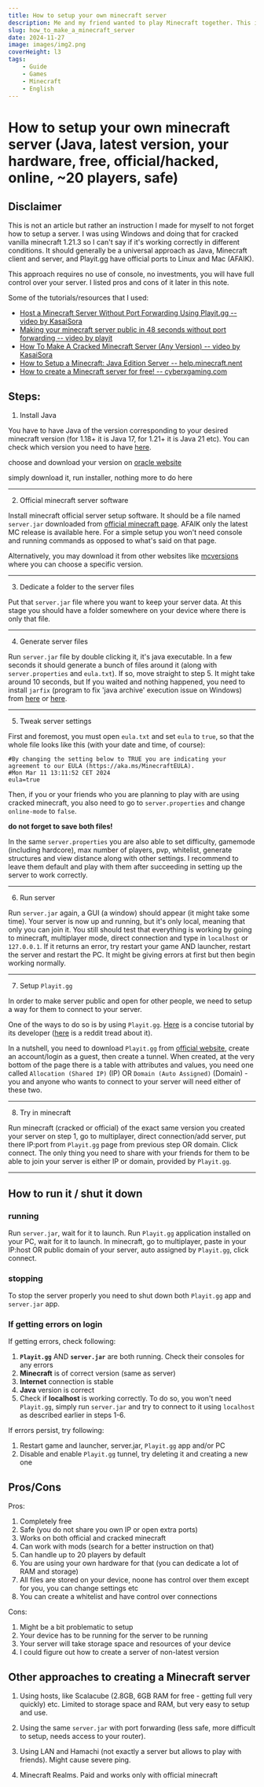 ```yaml
---
title: How to setup your own minecraft server
description: Me and my friend wanted to play Minecraft together. This is how we made a server.
slug: how_to_make_a_minecraft_server
date: 2024-11-27
image: images/img2.png
coverHeight: l3
tags:
    - Guide
    - Games
    - Minecraft
    - English
---
```


# How to setup your own minecraft server (Java, latest version, your hardware, free, official/hacked, online, ~20 players, safe)

## Disclaimer

This is not an article but rather an instruction I made for myself to not forget how to setup a server. I was using Windows and doing that for cracked vanilla minecraft 1.21.3 so I can't say if it's working correctly in different conditions. It should generally be a universal approach as Java, Minecraft client and server, and Playit.gg have official ports to Linux and Mac (AFAIK).

This approach requires no use of console, no investments, you will have full control over your server. I listed pros and cons of it later in this note.

Some of the tutorials/resources that I used:
- [Host a Minecraft Server Without Port Forwarding Using Playit.gg -- video by KasaiSora](https://www.youtube.com/watch?v=itVVhcid2_Q&ab_channel=KasaiSora)
- [Making your minecraft server public in 48 seconds without port forwarding
 -- video by playit](https://www.youtube.com/watch?v=NK5lsDXIFnM&ab_channel=playit)
- [How To Make A Cracked Minecraft Server (Any Version)
 -- video by KasaiSora](https://www.youtube.com/watch?v=iJiTsM2MT3c&ab_channel=KasaiSora)
- [How to Setup a Minecraft: Java Edition Server -- help.minecraft.nent](https://help.minecraft.net/hc/en-us/articles/360058525452-How-to-Setup-a-Minecraft-Java-Edition-Server)
- [How to create a Minecraft server for free!
 -- cyberxgaming.com](https://cyberxgaming.com/how-to-create-a-minecraft-server-for-free/)

## Steps:

1. Install Java

You have to have Java of the version corresponding to your desired minecraft version (for 1.18+ it is Java 17, for 1.21+ it is Java 21 etc). You can check which version you need to have [here](https://docs.mcserversoft.com/advanced/java-version).

choose and download your version on [oracle website](https://www.oracle.com/java/technologies/downloads/archive/)

simply download it, run installer, nothing more to do here

---

2. Official minecraft server software

Install minecraft official server setup software. It should be a file named ```server.jar``` downloaded from [official minecraft page](https://www.minecraft.net/en-us/download/server). AFAIK only the latest MC release is available here. For a simple setup you won't need console and running commands as opposed to what's said on that page.

Alternatively, you may download it from other websites like [mcversions](https://mcversions.net/download/1.21.1) where you can choose a specific version.

---

3. Dedicate a folder to the server files

Put that ```server.jar``` file where you want to keep your server data. At this stage you should have a folder somewhere on your device where there is only that file.

---

4. Generate server files

Run ```server.jar``` file by double clicking it, it's java executable. In a few seconds it should generate a bunch of files around it (along with ```server.properties``` and ```eula.txt```). If so, move straight to step 5. It might take around 10 seconds, but If you waited and nothing happened, you need to install ```jarfix``` (program to fix 'java archive' execution issue on Windows) from [here](https://johann.loefflmann.net/en/software/jarfix/index.html) or [here](https://jarfix.en.softonic.com/). 

---

5. Tweak server settings

First and foremost, you must open ```eula.txt``` and set ```eula``` to ```true```, so that the whole file looks like this (with your date and time, of course):

```
#By changing the setting below to TRUE you are indicating your agreement to our EULA (https://aka.ms/MinecraftEULA).
#Mon Mar 11 13:11:52 CET 2024
eula=true
```

Then, if you or your friends who you are planning to play with are using cracked minecraft, you also need to go to ```server.properties``` and change ```online-mode``` to ```false```.

**do not forget to save both files!**

In the same ```server.properties``` you are also able to set difficulty, gamemode (including hardcore), max number of players, pvp, whitelist, generate structures and view distance along with other settings. I recommend to leave them default and play with them after succeeding in setting up the server to work correctly.

---

6. Run server

Run ```server.jar``` again, a GUI (a window) should appear (it might take some time). Your server is now up and running, but it's only local, meaning that only you can join it. You still should test that everything is working by going to minecraft, multiplayer mode, direct connection and type in ```localhost``` or ```127.0.0.1```. If it returns an error, try restart your game AND launcher, restart the server and restart the PC. It might be giving errors at first but then begin working normally.

---

7. Setup ```Playit.gg```

In order to make server public and open for other people, we need to setup a way for them to connect to your server. 

One of the ways to do so is by using ```Playit.gg```. [Here](https://www.youtube.com/watch?v=NK5lsDXIFnM&ab_channel=playit) is a concise tutorial by its developer ([here](https://www.reddit.com/r/SideProject/comments/iuk9z7/playitgg_a_tunneling_tool_so_you_can_host_a_game/) is a reddit tread about it). 

In a nutshell, you need to download ```Playit.gg``` from [official website](https://```Playit.gg```/download/windows), create an account/login as a guest, then create a tunnel. When created, at the very bottom of the page there is a table with attributes and values, you need one called ```Allocation (Shared IP)``` (IP) OR ```Domain (Auto Assigned)``` (Domain) - you and anyone who wants to connect to your server will need either of these two.

---

8. Try in minecraft

Run minecraft (cracked or official) of the exact same version you created your server on step 1, go to multiplayer, direct connection/add server, put there IP:port from ```Playit.gg``` page from previous step OR domain. Click connect. The only thing you need to share with your friends for them to be able to join your server is either IP or domain, provided by ```Playit.gg```. 


---

## How to run it / shut it down

### running

Run ```server.jar```, wait for it to launch. Run ```Playit.gg``` application installed on your PC, wait for it to launch. In minecraft, go to multiplayer, paste in your IP:host OR public domain of your server, auto assigned by ```Playit.gg```, click connect.

### stopping

To stop the server properly you need to shut down both ```Playit.gg``` app and ```server.jar``` app.

### If getting errors on login


If getting errors, check following:

1. **```Playit.gg```** AND **```server.jar```** are both running. Check their consoles for any errors
2. **Minecraft** is of correct version (same as server)
3. **Internet** connection is stable
4. **Java** version is correct
5. Check if **localhost** is working correctly. To do so, you won't need ```Playit.gg```, simply run ```server.jar``` and try to connect to it using ```localhost``` as described earlier in steps 1-6. 

If errors persist, try following:

1. Restart game and launcher, server.jar, ```Playit.gg``` app and/or PC
2. Disable and enable ```Playit.gg``` tunnel, try deleting it and creating a new one

## Pros/Cons

Pros:
1. Completely free
2. Safe (you do not share you own IP or open extra ports)
3. Works on both official and cracked minecraft
4. Can work with mods (search for a better instruction on that)
5. Can handle up to 20 players by default
6. You are using your own hardware for that (you can dedicate a lot of RAM and storage)
7. All files are stored on your device, noone has control over them except for you, you can change settings etc
8. You can create a whitelist and have control over connections

Cons:
1. Might be a bit problematic to setup
2. Your device has to be running for the server to be running
3. Your server will take storage space and resources of your device
4. I could figure out how to create a server of non-latest version

## Other approaches to creating a Minecraft server

1. Using hosts, like Scalacube (2.8GB, 6GB RAM for free - getting full very quickly) etc. Limited to storage space and RAM, but very easy to setup and use.

2. Using the same ```server.jar``` with port forwarding (less safe, more difficult to setup, needs access to your router).

3. Using LAN and Hamachi (not exactly a server but allows to play with friends). Might cause severe ping.

4. Minecraft Realms. Paid and works only with official minecraft
